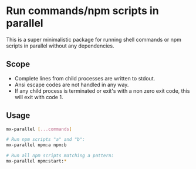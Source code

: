 # Run commands/npm scripts in parallel
This is a super minimalistic package for running shell commands or npm scripts in parallel without any dependencies.

## Scope
+ Complete lines from child processes are written to stdout.
+ Ansi escape codes are not handled in any way.
+ If any child process is terminated or exit's with a non zero exit code, this will exit with code 1.

## Usage
```bash
mx-parallel [...commands]

# Run npm scripts "a" and "b":
mx-parallel npm:a npm:b

# Run all npm scripts matching a pattern:
mx-parallel npm:start:*
```
